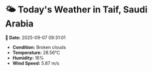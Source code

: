 # 🌤️ Today's Weather in Taif, Saudi Arabia

**📅 Date:** 2025-09-07 09:31:01

- **Condition:** Broken clouds
- **Temperature:** 28.56°C
- **Humidity:** 16%
- **Wind Speed:** 5.87 m/s
